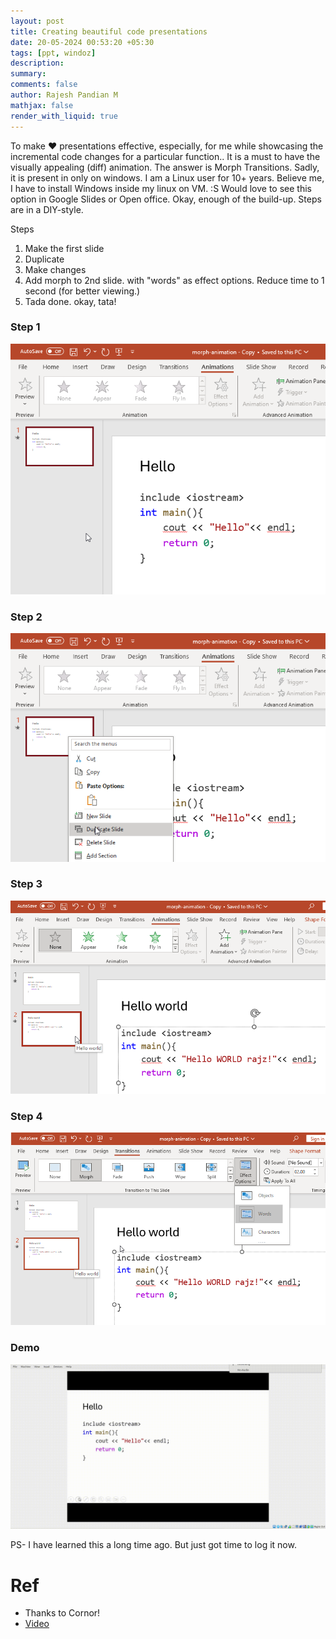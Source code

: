 ```yaml
---
layout: post
title: Creating beautiful code presentations
date: 20-05-2024 00:53:20 +05:30
tags: [ppt, windoz]
description:
summary:
comments: false
author: Rajesh Pandian M
mathjax: false
render_with_liquid: true
---
```


To make :heart: presentations effective, especially, for me while showcasing the incremental code changes for a particular function..
It is a must to have the visually appealing (diff) animation. The answer is Morph Transitions. 
Sadly, it is present in only on windows. I am a Linux user for 10+ years.  Believe me, I have to install Windows inside my linux on VM. :S
Would love to see this option in Google Slides or Open office. Okay, enough of the build-up. 
Steps are in a DIY-style. 

Steps

1. Make the first slide
2. Duplicate
3. Make changes
4. Add morph to 2nd slide. with "words" as effect options. Reduce time to 1 second (for better viewing.)
5. Tada done. okay, tata!
 
### Step 1 
![Morph Animation! Not loaded](images/morph0.png)
### Step 2 
![Morph Animation! Not loaded](images/morph1.png)
### Step 3 
![Morph Animation! Not loaded](images/morph2.png)
### Step 4 
![Morph Animation! Not loaded](images/morph3.png)
### Demo 
![Morph Animation! Not loaded](images/morph-ppt-demo.gif)

PS- I have learned this a long time ago. But just got time to log it now.

# Ref
- Thanks to Cornor!
- [Video](https://youtu.be/Vh3y1ela-_s?t=456)


